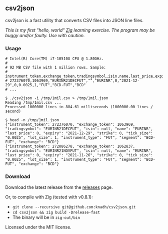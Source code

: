 ## csv2json

csv2json is a fast utility that converts CSV files into JSON line files.

*This is my first "hello, world" [Zig](https://ziglang.org) learning exercise. The program may be buggy and/or faulty. Use with caution.*


### Usage
```shell
# Intel(R) Core(TM) i7-10510U CPU @ 1.80GHz.
#
# 92 MB CSV file with 1 million rows. Sample:
# instrument_token,exchange_token,tradingsymbol,isin,name,last_price,expiry,strike,tick_size,lot_size,instrument_type,segment,exchange
# 272376070,1063969,"EURINR21DECFUT","","EURINR",0,"2021-12-29",0,0.0025,1,"FUT","BCD-FUT","BCD"
# ...

$ ./csv2json -i /tmp/1mil.csv > /tmp/1mil.json
Reading /tmp/1mil.csv ...
Processed 1000000 lines in 884.61 milliseconds (1000000.00 lines / second)

$ head -n /tmp/1mil.json
{"instrument_token": 272376070, "exchange_token": 1063969, "tradingsymbol": "EURINR21DECFUT", "isin": null, "name": "EURINR", "last_price": 0, "expiry": "2021-12-29", "strike": 0, "tick_size": "0.0025", "lot_size": 1, "instrument_type": "FUT", "segment": "BCD-FUT", "exchange": "BCD"}
{"instrument_token": 272086278, "exchange_token": 1062837, "tradingsymbol": "EURINR21NOVFUT", "isin": null, "name": "EURINR", "last_price": 0, "expiry": "2021-11-26", "strike": 0, "tick_size": "0.0025", "lot_size": 1, "instrument_type": "FUT", "segment": "BCD-FUT", "exchange": "BCD"}
```

### Download
Download the latest release from the [releases](https://github.com/knadh/csv2json/releases) page.

Or, to compile with Zig (tested with v0.8.1):
- `git clone --recursive git@github.com:knadh/csv2json.git`
- `cd csv2json && zig build -Drelease-fast`
- The binary will be in `zig-out/bin`


Licensed under the MIT license.
